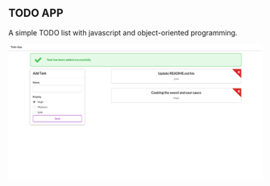 ## TODO APP

A simple TODO list with javascript and object-oriented programming.

![TODO APP](todo-app.png)